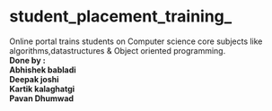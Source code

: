 # student_placement_training_
Online portal trains students on Computer science core subjects like algorithms,datastructures & Object oriented programming.</br>
<b>Done by :<b></br> Abhishek babladi</br>
                     Deepak joshi</br>
                     Kartik kalaghatgi</br>
                     Pavan Dhumwad</br>

